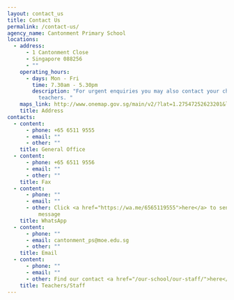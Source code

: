 ```yaml
---
layout: contact_us
title: Contact Us
permalink: /contact-us/
agency_name: Cantonment Primary School
locations:
  - address:
      - 1 Cantonment Close
      - Singapore 088256
      - ""
    operating_hours:
      - days: Mon - Fri
        time: 7.30am - 5.30pm
        description: "For urgent enquiries you may also contact your child's form
          teachers. "
    maps_link: http://www.onemap.gov.sg/main/v2/?lat=1.27547252623201&lng=103.839962631748
    title: Address
contacts:
  - content:
      - phone: +65 6511 9555
      - email: ""
      - other: ""
    title: General Office
  - content:
      - phone: +65 6511 9556
      - email: ""
      - other: ""
    title: Fax
  - content:
      - phone: ""
      - email: ""
      - other: Click <a href="https://wa.me/6565119555">here</a> to send a WhatsApp
          message
    title: WhatsApp
  - content:
      - phone: ""
      - email: cantonment_ps@moe.edu.sg
      - other: ""
    title: Email
  - content:
      - phone: ""
      - email: ""
      - other: Find our contact <a href="/our-school/our-staff/">here</a>
    title: Teachers/Staff
---
```

